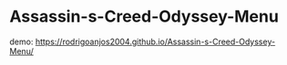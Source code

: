 # Assassin-s-Creed-Odyssey-Menu
demo: https://rodrigoanjos2004.github.io/Assassin-s-Creed-Odyssey-Menu/

